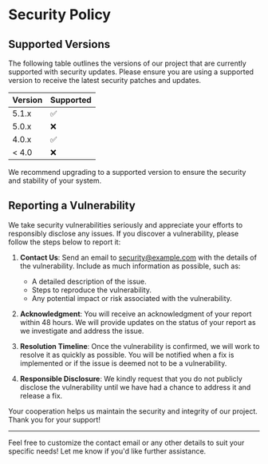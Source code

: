 # Security Policy

## Supported Versions

The following table outlines the versions of our project that are currently supported with security updates. Please ensure you are using a supported version to receive the latest security patches and updates.

| Version | Supported          |
| ------- | ------------------ |
| 5.1.x   | :white_check_mark: |
| 5.0.x   | :x:                |
| 4.0.x   | :white_check_mark: |
| < 4.0   | :x:                |

We recommend upgrading to a supported version to ensure the security and stability of your system.

## Reporting a Vulnerability

We take security vulnerabilities seriously and appreciate your efforts to responsibly disclose any issues. If you discover a vulnerability, please follow the steps below to report it:

1. **Contact Us**: Send an email to [security@example.com](mailto:security@example.com) with the details of the vulnerability. Include as much information as possible, such as:
   - A detailed description of the issue.
   - Steps to reproduce the vulnerability.
   - Any potential impact or risk associated with the vulnerability.

2. **Acknowledgment**: You will receive an acknowledgment of your report within 48 hours. We will provide updates on the status of your report as we investigate and address the issue.

3. **Resolution Timeline**: Once the vulnerability is confirmed, we will work to resolve it as quickly as possible. You will be notified when a fix is implemented or if the issue is deemed not to be a vulnerability.

4. **Responsible Disclosure**: We kindly request that you do not publicly disclose the vulnerability until we have had a chance to address it and release a fix.

Your cooperation helps us maintain the security and integrity of our project. Thank you for your support!

---

Feel free to customize the contact email or any other details to suit your specific needs! Let me know if you'd like further assistance.
